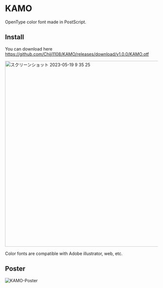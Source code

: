# KAMO
OpenType color font made in PostScript.

## Install
You can download here
https://github.com/Chiji1108/KAMO/releases/download/v1.0.0/KAMO.otf

<img width="612" alt="スクリーンショット 2023-05-19 9 35 25" src="https://github.com/Chiji1108/KAMO/assets/29515540/708d387c-1182-42b3-ba32-ab74d6335dae">

Color fonts are compatible with Adobe illustrator, web, etc.

## Poster

![KAMO-Poster](https://github.com/Chiji1108/KAMO/assets/29515540/2648917e-c3f0-43ab-84cc-7501a875f3f2)
